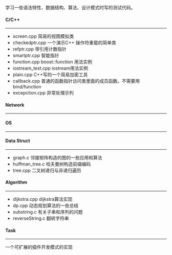 
学习一些语法特性、数据结构、算法、设计模式时写的测试代码。

#### C/C++
-------
- screen.cpp	简易的视图模拟类
- checkedptr.cpp 一个演示C++ 操作符重载的简单类
- refptr.cpp 带引用计数指针
- smartptr.cpp	智能指针
- function.cpp	boost::function 用法实例
- iostream_test.cpp	iostream用法实例
- plain.cpp	C++写的一个简易加密工具
- callback.cpp	普通的函数指针访问类里面的成员函数。不需要用bind/function
- excepction.cpp	异常处理示列

#### Network
------

#### OS
-------

#### Data Struct
------
- graph.c	邻接矩阵构造的图的一些应用和算法
- huffman_tree.c 哈夫曼树构造前缀编码
- tree.cpp	二叉树递归与非递归遍历

#### Algorithm
------
- dijkstra.cpp	dijkstra算法实现
- dp.cpp 动态规划算法的一些总结
- substring.c	有关子串和序列的问题
- reverseString.c	翻转字符串

#### Task
------
一个可扩展的插件开发模式的实现

